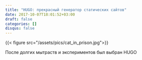```yaml
---
title: "HUGO: прекрасный генератор статических сайтов"
date: 2017-10-07T18:01:52+03:00
draft: false
categories: []
disqus: false
---
```


{{< figure src="/assets/pics/cat_in_prison.jpg">}}

<!--more-->

После долгих мытраств и экспериментов был выбран HUGO
